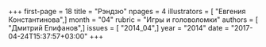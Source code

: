 +++
first-page = 18
title = "Рэндзю"
npages = 4
illustrators = [ "Евгения Константинова",]
month = "04"
rubric = "Игры и головоломки"
authors = [ "Дмитрий Епифанов",]
issues = [ "2014_04",]
year = "2014"
date = "2017-04-24T15:37:57+03:00"
+++
